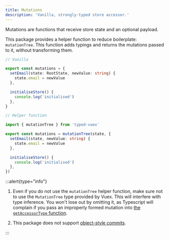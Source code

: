 ```yaml
---
title: Mutations
description: 'Vanilla, strongly-typed store accessor.'
---
```


Mutations are functions that receive store state and an optional payload.

This package provides a helper function to reduce boilerplate: `mutationTree`. This function adds typings and returns the mutations passed to it, without transforming them.

```ts
// Vanilla

export const mutations = {
  setEmail(state: RootState, newValue: string) {
    state.email = newValue
  },

  initialiseStore() {
    console.log('initialised')
  },
}

// Helper function

import { mutationTree } from 'typed-vuex'

export const mutations = mutationTree(state, {
  setEmail(state, newValue: string) {
    state.email = newValue
  },

  initialiseStore() {
    console.log('initialised')
  },
})
```

:::alert{type="info"}

1. Even if you do not use the `mutationTree` helper function, make sure not to use the `MutationTree` type provided by Vuex. This will interfere with type inference. You won't lose out by omitting it, as Typescript will complain if you pass an improperly formed mutation into [the `getAccessorType` function](/getting-started-nuxt#add-type-definitions).

2. This package does not support [object-style commits](https://vuex.vuejs.org/guide/mutations.html#object-style-commit).

:::
